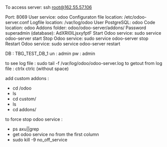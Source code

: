 To access server:  ssh root@162.55.57.106

Port: 8069
User service: odoo
Configuraton file location: /etc/odoo-server.conf
Logfile location: /var/log/odoo
User PostgreSQL: odoo
Code location: odoo
Addons folder: odoo/odoo-server/addons/
Password superadmin (database): AdXRI0ILjsxyfptF
Start Odoo service: sudo service odoo-server start
Stop Odoo service: sudo service odoo-server stop
Restart Odoo service: sudo service odoo-server restart

DB :  TBG_TEST_DB_1 
un : admin
pw : admin

to see log file : sudo tail -f /var/log/odoo/odoo-server.log
to getout from log file : ctrlx ctrlc (without space)

add custom addons :
- cd /odoo
- ls
- cd custom/
- ls
- cd addons/

to force stop odoo service :
- ps axu||grep
- get odoo service no from the first column 
- sudo kill -9 no_off_service 